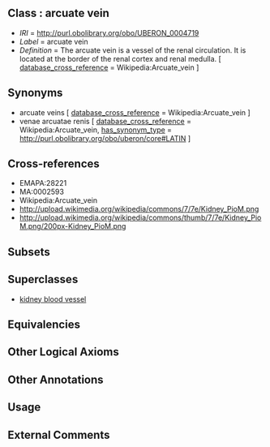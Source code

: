 
## Class : arcuate vein

 * *IRI* = http://purl.obolibrary.org/obo/UBERON_0004719
 * *Label* = arcuate vein
 * *Definition* = The arcuate vein is a vessel of the renal circulation. It is located at the border of the renal cortex and renal medulla. [ [database_cross_reference](../../ef/oboInOwl#hasDbXref.md) = Wikipedia:Arcuate_vein ]

## Synonyms

 * arcuate veins [ [database_cross_reference](../../ef/oboInOwl#hasDbXref.md) = Wikipedia:Arcuate_vein ]
 * venae arcuatae renis [ [database_cross_reference](../../ef/oboInOwl#hasDbXref.md) = Wikipedia:Arcuate_vein, [has_synonym_type](../../pe/oboInOwl#hasSynonymType.md) = http://purl.obolibrary.org/obo/uberon/core#LATIN ]

## Cross-references

 * EMAPA:28221
 * MA:0002593
 * Wikipedia:Arcuate_vein
 * http://upload.wikimedia.org/wikipedia/commons/7/7e/Kidney_PioM.png
 * http://upload.wikimedia.org/wikipedia/commons/thumb/7/7e/Kidney_PioM.png/200px-Kidney_PioM.png

## Subsets


## Superclasses

 * [kidney blood vessel](../../UBERON/17/UBERON_0003517.md)

## Equivalencies


## Other Logical Axioms


## Other Annotations


## Usage


## External Comments

